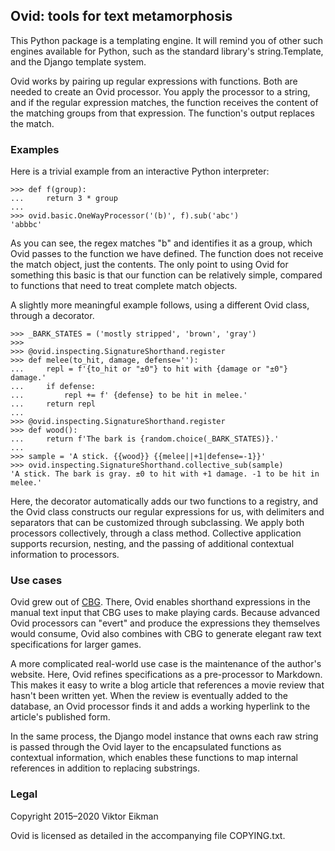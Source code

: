 ## Ovid: tools for text metamorphosis

This Python package is a templating engine. It will remind you of other such
engines available for Python, such as the standard library's string.Template,
and the Django template system.

Ovid works by pairing up regular expressions with functions. Both are
needed to create an Ovid processor. You apply the processor to a string,
and if the regular expression matches, the function receives the content
of the matching groups from that expression. The function's output replaces
the match.

### Examples

Here is a trivial example from an interactive Python interpreter:

    >>> def f(group):
    ...     return 3 * group
    ...
    >>> ovid.basic.OneWayProcessor('(b)', f).sub('abc')
    'abbbc'

As you can see, the regex matches "b" and identifies it as a group, which
Ovid passes to the function we have defined. The function does not
receive the match object, just the contents. The only point to using Ovid
for something this basic is that our function can be relatively simple,
compared to functions that need to treat complete match objects.

A slightly more meaningful example follows, using a different Ovid class,
through a decorator.

    >>> _BARK_STATES = ('mostly stripped', 'brown', 'gray')
    >>>
    >>> @ovid.inspecting.SignatureShorthand.register
    >>> def melee(to_hit, damage, defense=''):
    ...     repl = f'{to_hit or "±0"} to hit with {damage or "±0"} damage.'
    ...     if defense:
    ...         repl += f' {defense} to be hit in melee.'
    ...     return repl
    ...
    >>> @ovid.inspecting.SignatureShorthand.register
    >>> def wood():
    ...     return f'The bark is {random.choice(_BARK_STATES)}.'
    ...
    >>> sample = 'A stick. {{wood}} {{melee||+1|defense=-1}}'
    >>> ovid.inspecting.SignatureShorthand.collective_sub(sample)
    'A stick. The bark is gray. ±0 to hit with +1 damage. -1 to be hit in melee.'

Here, the decorator automatically adds our two functions to a registry,
and the Ovid class constructs our regular expressions for us, with
delimiters and separators that can be customized through subclassing.
We apply both processors collectively, through a class method. Collective
application supports recursion, nesting, and the passing of additional
contextual information to processors.

### Use cases

Ovid grew out of [CBG](https://github.com/veikman/cbg). There, Ovid enables
shorthand expressions in the manual text input that CBG uses to make
playing cards. Because advanced Ovid processors can "evert" and produce
the expressions they themselves would consume, Ovid also combines with CBG
to generate elegant raw text specifications for larger games.

A more complicated real-world use case is the maintenance of the author's
website. Here, Ovid refines specifications as a pre-processor to Markdown.
This makes it easy to write a blog article that references a movie review
that hasn't been written yet. When the review is eventually added to the
database, an Ovid processor finds it and adds a working hyperlink to the
article's published form.

In the same process, the Django model instance that owns each raw string
is passed through the Ovid layer to the encapsulated functions as
contextual information, which enables these functions to map internal
references in addition to replacing substrings.

### Legal

Copyright 2015–2020 Viktor Eikman

Ovid is licensed as detailed in the accompanying file COPYING.txt.
